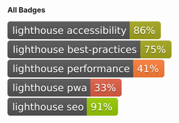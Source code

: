 ### All Badges

[![Lighthouse Accessibility Badge](./test_results/lighthouse_accessibility.svg)]()
[![Lighthouse Best Practices Badge](./test_results/lighthouse_best-practices.svg)]()
[![Lighthouse Performance Badge](./test_results/lighthouse_performance.svg)]()
[![Lighthouse PWA Badge](./test_results/lighthouse_pwa.svg)]()
[![Lighthouse SEO Badge](./test_results/lighthouse_seo.svg)]()